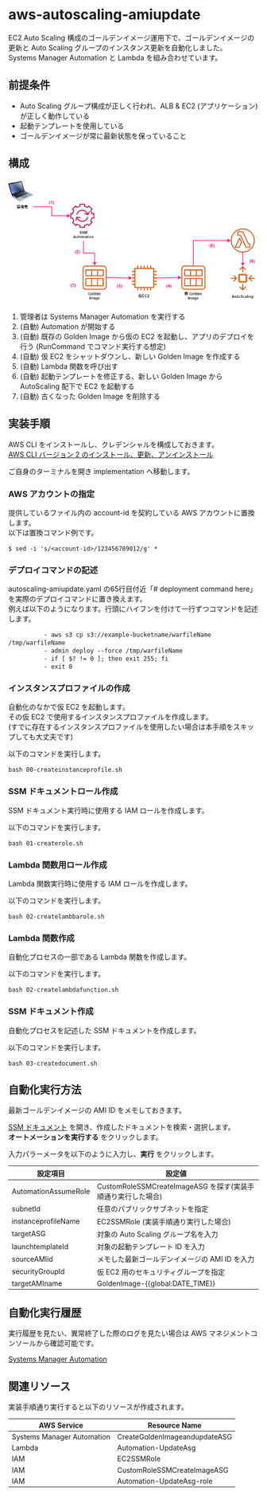 # aws-autoscaling-amiupdate

EC2 Auto Scaling 構成のゴールデンイメージ運用下で、ゴールデンイメージの更新と Auto Scaling グループのインスタンス更新を自動化しました。    
Systems Manager Automation と Lambda を組み合わせています。  


## 前提条件

* Auto Scaling グループ構成が正しく行われ、ALB & EC2 (アプリケーション) が正しく動作している
* 起動テンプレートを使用している
* ゴールデンイメージが常に最新状態を保っていること

## 構成

![image](./autoscaling-amiupdate.drawio.png)

1. 管理者は Systems Manager Automation を実行する
2. (自動) Automation が開始する
3. (自動) 既存の Golden Image から仮の EC2 を起動し、アプリのデプロイを行う (RunCommand でコマンド実行する想定)
4. (自動) 仮 EC2 をシャットダウンし、新しい Golden Image を作成する
5. (自動) Lambda 関数を呼び出す
6. (自動) 起動テンプレートを修正する、新しい Golden Image から AutoScaling 配下で EC2 を起動する
7. (自動) 古くなった Golden Image を削除する


## 実装手順
AWS CLI をインストールし、クレデンシャルを構成しておきます。  
[AWS CLI バージョン 2 のインストール、更新、アンインストール](https://docs.aws.amazon.com/ja_jp/cli/latest/userguide/install-cliv2.html)  

ご自身のターミナルを開き implementation へ移動します。  

### AWS アカウントの指定
提供しているファイル内の account-id を契約している AWS アカウントに置換します。  
以下は置換コマンド例です。  

```
$ sed -i 's/<account-id>/123456789012/g' *
```

### デプロイコマンドの記述
autoscaling-amiupdate.yaml の65行目付近「# deployment command here」を実際のデプロイコマンドに置き換えます。  
例えば以下のようになります。行頭にハイフンを付けて一行ずつコマンドを記述します。  

```
          - aws s3 cp s3://example-bucketname/warfileName /tmp/warfileName
          - admin deploy --force /tmp/warfileName
          - if [ $? != 0 ]; then exit 255; fi
          - exit 0
```

### インスタンスプロファイルの作成
自動化のなかで仮 EC2 を起動します。  
その仮 EC2 で使用するインスタンスプロファイルを作成します。  
(すでに存在するインスタンスプロファイルを使用したい場合は本手順をスキップしても大丈夫です)  

以下のコマンドを実行します。  

```
bash 00-createinstanceprofile.sh
```

### SSM ドキュメントロール作成
SSM ドキュメント実行時に使用する IAM ロールを作成します。  

以下のコマンドを実行します。  

```
bash 01-createrole.sh
```

### Lambda 関数用ロール作成
Lambda 関数実行時に使用する IAM ロールを作成します。  

以下のコマンドを実行します。  

```
bash 02-createlambbarole.sh
```

### Lambda 関数作成
自動化プロセスの一部である Lambda 関数を作成します。  

以下のコマンドを実行します。  

```
bash 02-createlambdafunction.sh
```

### SSM ドキュメント作成
自動化プロセスを記述した SSM ドキュメントを作成します。  

以下のコマンドを実行します。  

```
bash 03-createdocument.sh
```


## 自動化実行方法
最新ゴールデンイメージの AMI ID をメモしておきます。  

[SSM ドキュメント](https://ap-northeast-1.console.aws.amazon.com/systems-manager/documents?region=ap-northeast-1) を開き、作成したドキュメントを検索・選択します。  
**オートメーションを実行する** をクリックします。  

入力パラーメータを以下のように入力し、**実行** をクリックします。  

|設定項目|設定値|
|---|---|
|AutomationAssumeRole|CustomRoleSSMCreateImageASG を探す(実装手順通り実行した場合)|
|subnetId|任意のパブリックサブネットを指定|
|instanceprofileName|EC2SSMRole (実装手順通り実行した場合)|
|targetASG|対象の Auto Scaling グループ名を入力|
|launchtemplateId|対象の起動テンプレート ID を入力|
|sourceAMIid|メモした最新ゴールデンイメージの AMI ID を入力|
|securityGroupId|仮 EC2 用のセキュリティグループを指定|
|targetAMIname|GoldenImage-{{global:DATE_TIME}}|



## 自動化実行履歴
実行履歴を見たい、異常終了した際のログを見たい場合は AWS マネジメントコンソールから確認可能です。  

[Systems Manager Automation](https://ap-northeast-1.console.aws.amazon.com/systems-manager/automation/executions?region=ap-northeast-1)



## 関連リソース
実装手順通り実行すると以下のリソースが作成されます。  

|AWS Service|Resource Name|
|---|---|
|Systems Manager Automation|CreateGoldenImageandupdateASG|
|Lambda|Automation-UpdateAsg|
|IAM|EC2SSMRole|
|IAM|CustomRoleSSMCreateImageASG|
|IAM|Automation-UpdateAsg-role|

